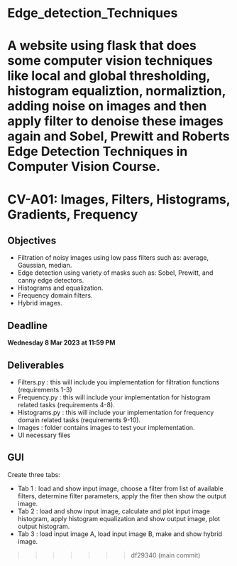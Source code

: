 # Edge_detection_Techniques
A website using flask that does some computer vision techniques like local and global thresholding, histogram equaliztion, normaliztion, adding noise on images and then apply filter to denoise these images again and Sobel, Prewitt and Roberts Edge Detection Techniques in Computer Vision Course. 
=======
# CV-A01: Images, Filters, Histograms, Gradients, Frequency

## Objectives
- Filtration of noisy images using low pass filters such as: average, Gaussian, median.
- Edge detection using variety of masks such as: Sobel, Prewitt, and canny edge detectors.
- Histograms and equalization.
- Frequency domain filters.
- Hybrid images.

## Deadline
**Wednesday 8 Mar 2023 at 11:59 PM**

## Deliverables
- Filters.py : this will include you implementation for filtration functions (requirements 1-3)
- Frequency.py : this will include your implementation for histogram related tasks (requirements 4-8).
- Histograms.py : this will include your implementation for frequency domain related tasks (requirements 9-10).
- Images : folder contains images to test your implementation.
- UI necessary files

## GUI
Create three tabs:
- Tab 1 : load and show input image, choose a filter from list of available filters, determine filter parameters, apply the fiter then show the output image.
- Tab 2 : load and show input image, calculate and plot input image histogram, apply histogram equalization and show output image, plot output histogram.
- Tab 3 : load input image A, load input image B, make and show hybrid image.
>>>>>>> df29340 (main commit)
